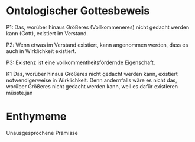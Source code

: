 # Ontologischer Gottesbeweis

P1: Das, worüber hinaus Größeres (Vollkommeneres) nicht gedacht werden kann (Gott), existiert im Verstand.

P2: Wenn etwas im Verstand existiert, kann angenommen werden, dass es auch in Wirklichkeit existiert.

P3: Existenz ist eine vollkommentheitsfördernde Eigenschaft.

K1 Das, worüber hinaus Größeres nicht gedacht werden kann, existiert notwendigerweise in Wirklichkeit. Denn andernfalls wäre es nicht das, worüber Größeres nicht gedacht werden kann, weil es dafür existieren müsste.jan

# Enthymeme

Unausgesprochene Prämisse